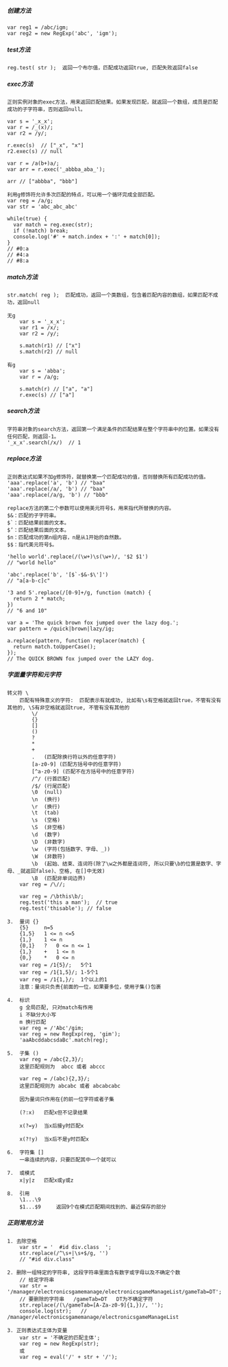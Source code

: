 ##### 创建方法
    var reg1 = /abc/igm;
    var reg2 = new RegExp('abc', 'igm');
    
##### test方法
    reg.test( str );  返回一个布尔值，匹配成功返回true, 匹配失败返回false
    
##### exec方法
    正则实例对象的exec方法，用来返回匹配结果。如果发现匹配，就返回一个数组，成员是匹配成功的子字符串，否则返回null。
    
    var s = '_x_x';
    var r = /_(x)/;
    var r2 = /y/;
    
    r.exec(s)  // ["_x", "x"]
    r2.exec(s) // null
    
    var r = /a(b+)a/;
    var arr = r.exec('_abbba_aba_');
    
    arr // ["abbba", "bbb"]
    
    利用g修饰符允许多次匹配的特点，可以用一个循环完成全部匹配。
    var reg = /a/g;
    var str = 'abc_abc_abc'
    
    while(true) {
      var match = reg.exec(str);
      if (!match) break;
      console.log('#' + match.index + ':' + match[0]);
    }
    // #0:a
    // #4:a
    // #8:a
    
##### match方法
	str.match( reg );  匹配成功，返回一个类数组，包含着匹配内容的数组，如果匹配不成功，返回null

    无g
        var s = '_x_x';
        var r1 = /x/;
        var r2 = /y/;
        
        s.match(r1) // ["x"]
        s.match(r2) // null
        
    有g
        var s = 'abba';
        var r = /a/g;
        
        s.match(r) // ["a", "a"]
        r.exec(s) // ["a"]
        
##### search方法
    字符串对象的search方法，返回第一个满足条件的匹配结果在整个字符串中的位置。如果没有任何匹配，则返回-1。
    '_x_x'.search(/x/)  // 1
        
##### replace方法
    正则表达式如果不加g修饰符，就替换第一个匹配成功的值，否则替换所有匹配成功的值。
    'aaa'.replace('a', 'b') // "baa"
    'aaa'.replace(/a/, 'b') // "baa"
    'aaa'.replace(/a/g, 'b') // "bbb"
    
    replace方法的第二个参数可以使用美元符号$，用来指代所替换的内容。
    $&：匹配的子字符串。
    $`：匹配结果前面的文本。
    $’：匹配结果后面的文本。
    $n：匹配成功的第n组内容，n是从1开始的自然数。
    $$：指代美元符号$。
    
    'hello world'.replace(/(\w+)\s(\w+)/, '$2 $1')
    // "world hello"
    
    'abc'.replace('b', '[$`-$&-$\']')
    // "a[a-b-c]c"
    
    '3 and 5'.replace(/[0-9]+/g, function (match) {
      return 2 * match;
    })
    // "6 and 10"
    
    var a = 'The quick brown fox jumped over the lazy dog.';
    var pattern = /quick|brown|lazy/ig;
    
    a.replace(pattern, function replacer(match) {
      return match.toUpperCase();
    });
    // The QUICK BROWN fox jumped over the LAZY dog.
    
##### 字面量字符和元字符
    转义符 \
		匹配有特殊意义的字符:  匹配表示有就成功, 比如有\s有空格就返回true，不管有没有其他的, \S有非空格就返回true, 不管有没有其他的
			\/  
			{}
			[]
			()
			?
			*
			+
			.   (匹配除换行符以外的任意字符)
			[a-z0-9] (匹配方括号中的任意字符)
			[^a-z0-9] (匹配不在方括号中的任意字符)
			/^/ (行首匹配)
			/$/ (行尾匹配)
			\0  (null)
			\n	(换行)  
			\r	(换行)  
			\t	(tab) 
			\s 	(空格) 
			\S 	(非空格)
			\d  (数字)
			\D  (非数字)
			\w  (字符(包括数字、字母、_))
			\W  (非数符)
			\b  (起始、结束、连词符(除了\w之外都是连词符, 所以只要\b的位置是数字、字母、_就返回false)、空格, 在[]中无效)
			\B  (匹配非单词边界)
		var reg = /\//;
		
		var reg = /\bthis\b/;
		reg.test('this a man');  // true
		reg.test('thisable'); // false
		
	3. 	量词 {}  
		{5}		n=5
		{1,5}   1 <= n <=5
		{1,}	1 <= n
		{0,1}	?	0 <= n <= 1
		{1,}	+	1 <= n	
		{0,}	*	0 <= n
		var reg = /1{5}/;  	5个1
		var reg = /1{1,5}/; 1-5个1
		var reg = /1{1,}/;  1个以上的1
		注意：量词只负责{前面的一位，如果要多位，使用子集()包裹
	
	4.  标识
		g 全局匹配, 只对match有作用
		i 不缺分大小写
		m 换行匹配
		var reg = /'Abc'/gim;
		var reg = new RegExp(reg, 'gim');
		'aaAbcddabcsdaBc'.match(reg);
		
	5.	子集 ()
		var reg = /abc{2,3}/;
		这里匹配规则为  abcc 或者 abccc
		
		var reg = /(abc){2,3}/;
		这里匹配规则为 abcabc 或者 abcabcabc
		
		因为量词只作用在{的前一位字符或者子集
		
        (?:x)   匹配x但不记录结果
        
        x(?=y)  当x后接y时匹配x

        x(?!y)  当x后不是y时匹配x
        
	6.	字符集 []
		一串连续的内容，只要匹配其中一个就可以

    7.  或模式
        x|y|z   匹配x或y或z
        
    8.  引用
        \1...\9
        $1...$9     返回9个在模式匹配期间找到的、最近保存的部分
    
##### 正则常用方法
    1. 去除空格
        var str = '  #id div.class  ';
        str.replace(/^\s+|\s+$/g, '')
        // "#id div.class"
    
    2. 删除一组特定的字符串, 这段字符串里面含有数字或字母以及不确定个数
        // 给定字符串
        var str = '/manager/electronicsgamemanage/electronicsgameManageList/gameTab=DT';
        // 要删除的字符串   /gameTab=DT   DT为不确定字符
        str.replace(/(\/gameTab=[A-Za-z0-9]{1,})/, '');
        console.log(str);   // /manager/electronicsgamemanage/electronicsgameManageList
        
    3. 正则表达式主体为变量
        var str = '不确定的匹配主体';
        var reg = new RegExp(str);
        或
        var reg = eval('/' + str + '/');
    
    
    
    
    
    
    
    
    
    
    
    
    
    
    
    
    
    
    
    
    
    
    
    
    
    
    
    
    
    
    
    
    
    
    
    
    
    
    
    
    
    
    
    
    
    
    
    
    
    
    
    
    
    
    
    
    
    
    
        
        
        
        
        
        
        
        
        
        
        
        
        
        
        
        
        